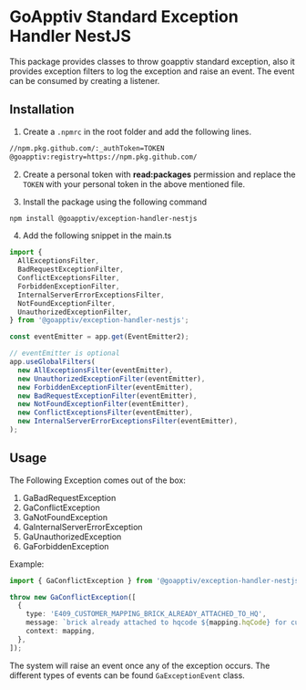 # GoApptiv Standard Exception Handler NestJS

This package provides classes to throw goapptiv standard exception, also it provides exception filters to log the exception and raise an event. The event can be consumed by creating a listener.

## Installation

1. Create a `.npmrc` in the root folder and add the following lines.

```bash
//npm.pkg.github.com/:_authToken=TOKEN
@goapptiv:registry=https://npm.pkg.github.com/
```

2. Create a personal token with **read:packages** permission and replace the `TOKEN` with your personal token in the above mentioned file.

3. Install the package using the following command

```bash
npm install @goapptiv/exception-handler-nestjs
```

4. Add the following snippet in the main.ts

```ts
import {
  AllExceptionsFilter,
  BadRequestExceptionFilter,
  ConflictExceptionsFilter,
  ForbiddenExceptionFilter,
  InternalServerErrorExceptionsFilter,
  NotFoundExceptionFilter,
  UnauthorizedExceptionFilter,
} from '@goapptiv/exception-handler-nestjs';

const eventEmitter = app.get(EventEmitter2);

// eventEmitter is optional
app.useGlobalFilters(
  new AllExceptionsFilter(eventEmitter),
  new UnauthorizedExceptionFilter(eventEmitter),
  new ForbiddenExceptionFilter(eventEmitter),
  new BadRequestExceptionFilter(eventEmitter),
  new NotFoundExceptionFilter(eventEmitter),
  new ConflictExceptionsFilter(eventEmitter),
  new InternalServerErrorExceptionsFilter(eventEmitter),
);
```

## Usage

The Following Exception comes out of the box:

1. GaBadRequestException
2. GaConflictException
3. GaNotFoundException
4. GaInternalServerErrorException
5. GaUnauthorizedException
6. GaForbiddenException

Example:

```ts
import { GaConflictException } from '@goapptiv/exception-handler-nestjs';

throw new GaConflictException([
  {
    type: 'E409_CUSTOMER_MAPPING_BRICK_ALREADY_ATTACHED_TO_HQ',
    message: `brick already attached to hqcode ${mapping.hqCode} for customer ${customer._id}, source: ${mapping.source}`,
    context: mapping,
  },
]);
```

The system will raise an event once any of the exception occurs. The different types of events can be found `GaExceptionEvent` class.
